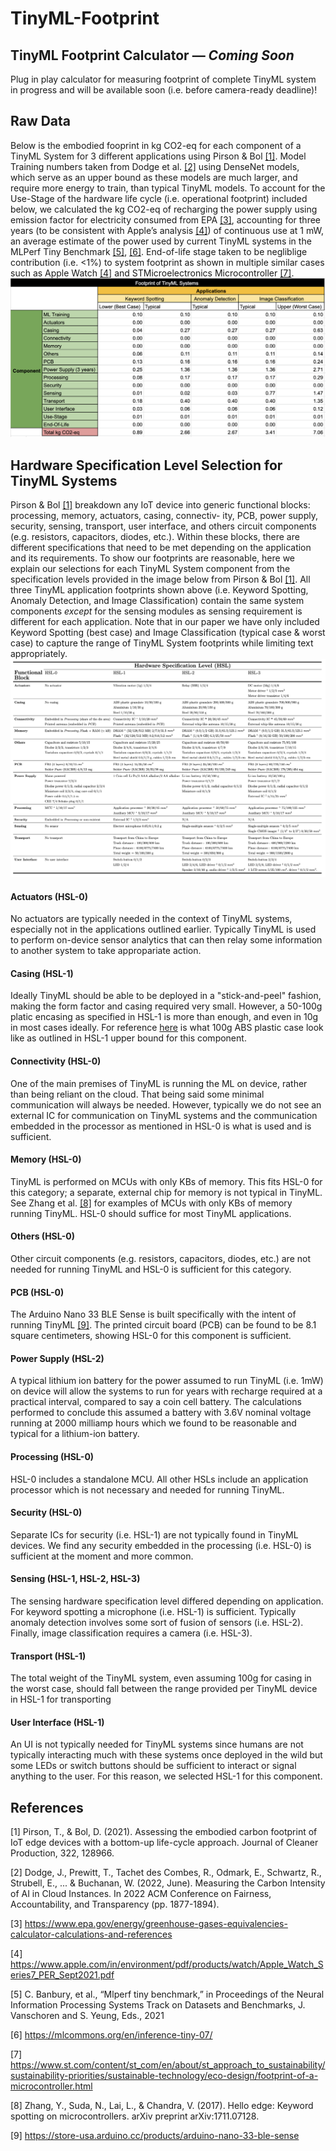 # TinyML-Footprint

## TinyML Footprint Calculator — *Coming Soon*
Plug in play calculator for measuring footprint of complete TinyML system in progress and will be available soon (i.e. before camera-ready deadline)!

## Raw Data 
Below is the embodied fooprint in kg CO2-eq for each component of a TinyML System for 3 different applications using Pirson & Bol [[1]](#1). Model Training numbers taken from Dodge et al. [[2]](#2) using DenseNet models, which serve as an upper bound as these models are much larger, and require more energy to train, than typical TinyML models. To account for the Use-Stage of the hardware life cycle (i.e. operational footprint) included below, we calculated the kg CO2-eq of recharging the power supply  using emission factor for electricity consumed from EPA [[3]](#3), accounting for three years (to be consistent with Apple’s analysis [[4]](#4)) of continuous use at 1 mW, an average estimate of the power used by current TinyML systems in the MLPerf Tiny Benchmark [[5]](#5), [[6]](#6). End-of-life stage taken to be negliblige contribution (i.e. <1%) to system footprint as shown in multiple similar cases such as Apple Watch [[4]](#4) and STMicroelectronics Microcontroller [[7]](#7).
![Alt text](./TinyMLSystems_Footprint_Data.png?raw=true "Title")

## Hardware Specification Level Selection for TinyML Systems 
Pirson & Bol [[1]](#1) breakdown any IoT device into generic functional blocks: processing, memory, actuators, casing, connectiv-
ity, PCB, power supply, security, sensing, transport, user interface, and others circuit components (e.g. resistors, capacitors, diodes, etc.). Within
these blocks, there are different specifications that need to be met depending on the application and its requirements. To show our footprints are reasonable, here we explain our selections for each TinyML System component from the specification levels provided in the image below from Pirson & Bol [[1]](#1). All three TinyML application footprints shown above (i.e. Keyword Spotting, Anomaly Detection, and Image Classification) contain the same system components *except* for the sensing modules as  sensing requirement is different for each application. Note that in our paper we have only included Keyword Spotting (best case) and Image Classification (typical case & worst case) to capture the range of TinyML System footprints while limiting text appropriately. 
![Alt text](./HSLs_Pirson_Bol_2021.png?raw=true "Title")

#### Actuators (HSL-0)
No actuators are typically needed in the context of TinyML systems, especially not in the applications outlined earlier. Typically TinyML is used to perform on-device sensor analytics that can then relay some information to another system to take appropariate action. 

#### Casing (HSL-1)
Ideally TinyML should be able to be deployed in a "stick-and-peel" fashion, making the form factor and casing required very small. However, a 50-100g platic encasing as specified in HSL-1 is more than enough, and even in 10g in most cases ideally. For reference [here](https://www.aliexpress.com/item/2251832572097825.html?gatewayAdapt=4itemAdapt) is what 100g ABS plastic case look like as outlined in HSL-1 upper bound for this component. 

#### Connectivity (HSL-0)
One of the main premises of TinyML is running the ML on device, rather than being reliant on the cloud. That being said some minimal communication will always be needed. However, typically we do not see an external IC for communication on TinyML systems and the communication embedded in the processor as mentioned in HSL-0 is what is used and is sufficient. 

#### Memory (HSL-0)
TinyML is performed on MCUs with only KBs of memory. This fits HSL-0 for this category; a separate, external chip for memory is not typical in TinyML. See Zhang et al. [[8]](#8) for examples of MCUs with only KBs of memory running TinyML. HSL-0 should suffice for most TinyML applications. 

#### Others (HSL-0)
Other circuit components (e.g. resistors, capacitors, diodes, etc.) are not needed for running TinyML and HSL-0 is sufficient for this category. 

#### PCB (HSL-0)
The Arduino Nano 33 BLE Sense is built specifically with the intent of running TinyML [[9]](#9). The printed circuit board (PCB) can be found to be 8.1 square centimeters, showing HSL-0 for this component is sufficient. 

#### Power Supply (HSL-2)
A typical lithium ion battery for the power assumed to run TinyML (i.e. 1mW) on device will allow the systems to run for years with recharge required at a practical interval, compared to say a coin cell battery. The calculations performed to conclude this assumed a battery with 3.6V nominal voltage running at 2000 milliamp hours which we found to be reasonable and typical for a lithium-ion battery. 

#### Processing (HSL-0)
HSL-0 includes a standalone MCU. All other HSLs include an application processor which is not necessary and needed for running TinyML. 

#### Security (HSL-0)
Separate ICs for security (i.e. HSL-1) are not typically found in TinyML devices. We find any security embedded in the processing (i.e. HSL-0) is sufficient at the moment and more common.

#### Sensing (HSL-1, HSL-2, HSL-3)
The sensing hardware specification level differed depending on application. For keyword spotting a microphone (i.e. HSL-1) is sufficient. Typically anomaly detection involves some sort of fusion of sensors (i.e. HSL-2). Finally, image classification requires a camera (i.e. HSL-3). 

#### Transport (HSL-1)
The total weight of the TinyML system, even assuming 100g for casing in the worst case, should fall between the range provided per TinyML device in HSL-1 for transporting

#### User Interface (HSL-1)
An UI is not typically needed for TinyML systems since humans are not typically interacting much with these systems once deployed in the wild but some LEDs or switch buttons should be sufficient to interact or signal anything to the user. For this reason, we selected HSL-1 for this component. 


## References
<a id="1">[1]</a> 
Pirson, T., & Bol, D. (2021). Assessing the embodied carbon footprint of IoT edge devices with a bottom-up life-cycle approach. Journal of Cleaner Production, 322, 128966.

<a id="2">[2]</a> 
Dodge, J., Prewitt, T., Tachet des Combes, R., Odmark, E., Schwartz, R., Strubell, E., ... & Buchanan, W. (2022, June). Measuring the Carbon Intensity of AI in Cloud Instances. In 2022 ACM Conference on Fairness, Accountability, and Transparency (pp. 1877-1894).

<a id="3">[3]</a> 
https://www.epa.gov/energy/greenhouse-gases-equivalencies-calculator-calculations-and-references

<a id="4">[4]</a> 
https://www.apple.com/in/environment/pdf/products/watch/Apple_Watch_Series7_PER_Sept2021.pdf

<a id="5">[5]</a> 
C. Banbury, et al., “Mlperf tiny benchmark,” in Proceedings of the Neural Information Processing Systems Track on Datasets and Benchmarks, J. Vanschoren and S. Yeung, Eds., 2021

<a id="6">[6]</a> 
https://mlcommons.org/en/inference-tiny-07/

<a id="7">[7]</a> 
https://www.st.com/content/st_com/en/about/st_approach_to_sustainability/sustainability-priorities/sustainable-technology/eco-design/footprint-of-a-microcontroller.html

<a id="8">[8]</a> 
Zhang, Y., Suda, N., Lai, L., & Chandra, V. (2017). Hello edge: Keyword spotting on microcontrollers. arXiv preprint arXiv:1711.07128.

<a id="9">[9]</a> 
https://store-usa.arduino.cc/products/arduino-nano-33-ble-sense
